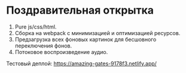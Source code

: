 # Поздравительная открытка

1. Pure js/css/html.
2. Сборка на webpack с минимизацией и оптимизацией ресурсов.
3. Предзагрузка всех фоновых картинок для бесшовного переключения фонов.
4. Потоковое воспроизведение аудио.

Тестовый деплой: https://amazing-gates-9178f3.netlify.app/
